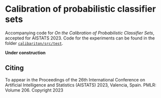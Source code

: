 # Calibration of probabilistic classifier sets 

Accompanying code for _On the Calibration of Probabilistic Classifier Sets_, accepted for AISTATS 2023. Code for the experiments can be found in the folder [`calibariton/src/test`](./calibration/src/test).

**Under construction**

## Citing

To appear in the Proceedings of the 26th International Conference on Artificial Intelligence and Statistics (AISTATS) 2023, Valencia, Spain. PMLR: Volume 206. Copyright 2023